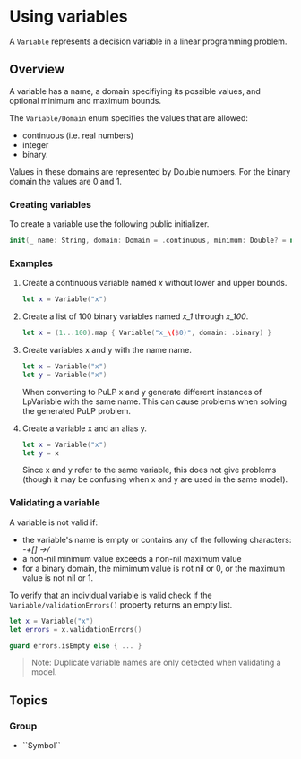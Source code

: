 # Using variables

A ``Variable`` represents a decision variable in a linear programming problem.

## Overview

A variable has a name, a domain specifiying its possible values, and optional minimum and maximum bounds.

The ``Variable/Domain`` enum specifies the values that are allowed:
* continuous (i.e. real numbers)
* integer
* binary.

Values in these domains are represented by Double numbers. For the binary domain the values are 0 and 1.

### Creating variables

To create a variable use the following public initializer.

```swift
init(_ name: String, domain: Domain = .continuous, minimum: Double? = nil, maximum: Double? = nil)
```

### Examples

1. Create a continuous variable named *x* without lower and upper bounds.

    ```swift
    let x = Variable("x")
    ```

2. Create a list of 100 binary variables named *x_1* through *x_100*.

    ```swift
    let x = (1...100).map { Variable("x_\($0)", domain: .binary) }
    ```

3. Create variables x and y with the name name.

    ```swift
    let x = Variable("x")
    let y = Variable("x")
    ```

    When converting to PuLP x and y generate different instances of LpVariable with the same name. This can cause problems when solving the generated PuLP problem.

4. Create a variable x and an alias y.

    ```swift
    let x = Variable("x")
    let y = x
    ```

    Since x and y refer to the same variable, this does not give problems (though it may be confusing when x and y are used in the same model).

### Validating a variable

A variable is not valid if:
* the variable's name is empty or contains any of the following characters: *-+[] ->/*
* a non-nil minimum value exceeds a non-nil maximum value
* for a binary domain, the mimimum value is not nil or 0, or the maximum value is not nil or 1.

To verify that an individual variable is valid check if the ``Variable/validationErrors()`` property returns an empty list.

```swift
let x = Variable("x")  
let errors = x.validationErrors()

guard errors.isEmpty else { ... }
```

> Note: Duplicate variable names are only detected when validating a model.

## Topics

### <!--@START_MENU_TOKEN@-->Group<!--@END_MENU_TOKEN@-->

- <!--@START_MENU_TOKEN@-->``Symbol``<!--@END_MENU_TOKEN@-->
